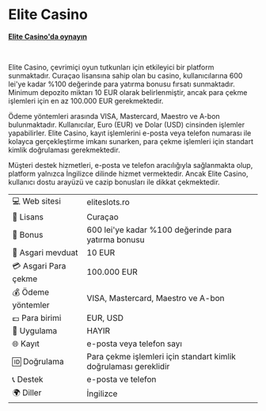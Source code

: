 <h1 dir="ltr"><strong><strong>Elite Casino</strong></strong></h1>

<p dir="ltr"><strong><a href="https://depo.media/fSMBrv/?subId2=trgit" style="text-decoration: none;"><u>Elite Casino&#39;da oynayın</u></a></strong></p>
<p>&nbsp;</p>
Elite Casino, çevrimiçi oyun tutkunları için etkileyici bir platform sunmaktadır. Curaçao lisansına sahip olan bu casino, kullanıcılarına 600 lei'ye kadar %100 değerinde para yatırma bonusu fırsatı sunmaktadır. Minimum depozito miktarı 10 EUR olarak belirlenmiştir, ancak para çekme işlemleri için en az 100.000 EUR gerekmektedir.

Ödeme yöntemleri arasında VISA, Mastercard, Maestro ve A-bon bulunmaktadır. Kullanıcılar, Euro (EUR) ve Dolar (USD) cinsinden işlemler yapabilirler. Elite Casino, kayıt işlemlerini e-posta veya telefon numarası ile kolayca gerçekleştirme imkanı sunarken, para çekme işlemleri için standart kimlik doğrulaması gerekmektedir.

Müşteri destek hizmetleri, e-posta ve telefon aracılığıyla sağlanmakta olup, platform yalnızca İngilizce dilinde hizmet vermektedir. Ancak Elite Casino, kullanıcı dostu arayüzü ve cazip bonusları ile dikkat çekmektedir.

|  |  |
|---|---|
| 💻 Web sitesi | eliteslots.ro |
| 📄 Lisans | Curaçao |
| 🎁 Bonus | 600 lei'ye kadar %100 değerinde para yatırma bonusu |
| 🎰 Asgari mevduat | 10 EUR |
| 💳 Asgari Para çekme | 100.000 EUR |
| 💰 Ödeme yöntemler | VISA, Mastercard, Maestro ve A-bon |
| 💷 Para birimi | EUR, USD |
| 📱 Uygulama | HAYIR |
| 🌐 Kayıt | e-posta veya telefon sayı |
| 🆔 Doğrulama | Para çekme işlemleri için standart kimlik doğrulaması gereklidir |
| 📞 Destek | e-posta ve telefon |
| 🌍 Diller | İngilizce |
